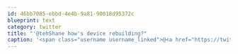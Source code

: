 ```yaml
---
id: 46bb7085-ebbd-4e4b-9a81-90018d95372c
blueprint: text
category: twitter
title: "'@tehShane how's device rebuilding?"
caption: '<span class="username username_linked">@<a href="https://twitter.com/tehShane" title="Shane Lawrence">tehShane</a></span> how''s device rebuilding?'
---
```

